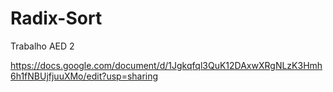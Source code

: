# Radix-Sort

Trabalho AED 2

https://docs.google.com/document/d/1Jgkqfql3QuK12DAxwXRgNLzK3Hmh6h1fNBUjfjuuXMo/edit?usp=sharing

